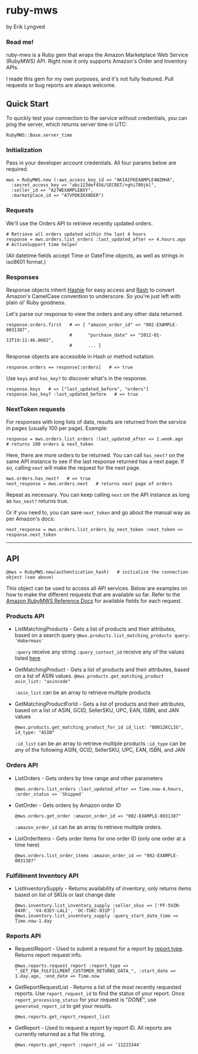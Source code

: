 ruby-mws
========

by Erik Lyngved

### Read me!

ruby-mws is a Ruby gem that wraps the Amazon Marketplace Web Service (RubyMWS) API. Right now it only supports Amazon's Order and Inventory APIs.

I made this gem for my own purposes, and it's not fully featured. Pull requests or bug reports are always welcome.

Quick Start
-----------

To quickly test your connection to the service without credentials, you can ping the server, which returns server time in UTC:

    RubyMWS::Base.server_time

### Initialization

Pass in your developer account credentials. All four params below are required.

    mws = RubyMWS.new (:aws_access_key_id => "AKIAIFKEXAMPLE4WZHHA",
      :secret_access_key => "abc123def456/SECRET/+ghi789jkl",
      :seller_id => "A27WEXAMPLEBXY",
      :marketplace_id => "ATVPDKIKX0DER")

### Requests

We'll use the Orders API to retrieve recently updated orders.

    # Retrieve all orders updated within the last 4 hours
    response = mws.orders.list_orders :last_updated_after => 4.hours.ago   # ActiveSupport time helper

(All datetime fields accept Time or DateTime objects, as well as strings in iso8601 format.)

### Responses

Response objects inherit [Hashie](http://github.com/intridea/hashie) for easy access and [Rash](http://github.com/tcocca/rash) to convert Amazon's CamelCase convention to underscore. So you're just left with plain ol' Ruby goodness.

Let's parse our response to view the orders and any other data returned.

    response.orders.first   # => { "amazon_order_id" => "002-EXAMPLE-0031387",
                            #      "purchase_date" => "2012-01-13T19:11:46.000Z",
                            #      ... }

Response objects are accessible in Hash or method notation.

    response.orders == response[:orders]   # => true

Use `keys` and `has_key?` to discover what's in the response.

    response.keys   # => ["last_updated_before", "orders"]
    response.has_key? :last_updated_before   # => true

### NextToken requests

For responses with long lists of data, results are returned from the service in pages (usually 100 per page). Example:

    response = mws.orders.list_orders :last_updated_after => 1.week.ago   # returns 100 orders & next_token

Here, there are more orders to be returned. You can call `has_next?` on the same API instance to see if the last response returned has a next page. If so, calling `next` will make the request for the next page.

    mws.orders.has_next?   # => true
    next_response = mws.orders.next   # returns next page of orders

Repeat as necessary. You can keep calling `next` on the API instance as long as `has_next?` returns true.

Or if you need to, you can save `next_token` and go about the manual way as per Amazon's docs:

    next_response = mws.orders.list_orders_by_next_token :next_token => response.next_token

***

API
---

    @mws = RubyMWS.new(authentication_hash)   # initialize the connection object (see above)

This object can be used to access all API services. Below are examples on how to make the different requests that are available so far. Refer to the [Amazon RubyMWS Reference Docs](https://developer.amazonservices.com/) for available fields for each request.

### Products API

* ListMatchingProducts - Gets a list of products and their attributes, based on a search query
    `@mws.products.list_matching_products query: 'Habermaas'`

    `:query` receive any string
    `:query_context_id` receive any of the values listed [here](http://docs.developer.amazonservices.com/en_US/products/Products_QueryContextIDs.html)


* GetMatchingProduct - Gets a list of products and their attributes, based on a list of ASIN values.
    `@mws.products.get_matching_product asin_list: "asincode"`

    `:asin_list` can be an array to retrieve multiple products


* GetMatchingProductForId - Gets a list of products and their attributes, based on a list of ASIN, GCID, SellerSKU, UPC, EAN, ISBN, and JAN values

    `@mws.products.get_matching_product_for_id id_list: "B0012KCLIG", id_type: "ASIN"`

    `:id_list` can be an array to retrieve multiple products
    `:id_type` can be any of the following ASIN, GCID, SellerSKU, UPC, EAN, ISBN, and JAN

### Orders API

* ListOrders - Gets orders by time range and other parameters

    `@mws.orders.list_orders :last_updated_after => Time.now-4.hours, :order_status => 'Shipped'`

* GetOrder - Gets orders by Amazon order ID

    `@mws.orders.get_order :amazon_order_id => "002-EXAMPLE-0031387"`

    `:amazon_order_id` can be an array to retrieve multiple orders.

* ListOrderItems - Gets order items for one order ID (only one order at a time here)

    `@mws.orders.list_order_items :amazon_order_id => "002-EXAMPLE-0031387"`

### Fulfillment Inventory API

* ListInventorySupply - Returns availability of inventory, only returns items based on list of SKUs or last change date

    `@mws.inventory.list_inventory_supply :seller_skus => ['PF-5VZN-04XR', 'V4-03EY-LAL1', 'OC-TUKC-031P']`
    `@mws.inventory.list_inventory_supply :query_start_date_time => Time.now-1.day`

### Reports API

* RequestReport - Used to submit a request for a report by [report type](http://docs.developer.amazonservices.com/en_US/reports/Reports_ReportType.html). Returns report request info.

    `@mws.reports.request_report :report_type => "_GET_FBA_FULFILLMENT_CUSTOMER_RETURNS_DATA_", :start_date => 1.day.ago, :end_date => Time.now`

* GetReportRequestList - Returns a list of the most recently requested reports. Use `report_request_id` to find the status of your report. Once `report_processing_status` for your request is "_DONE_", use `generated_report_id` to get your results.

    `@mws.reports.get_report_request_list`

* GetReport - Used to request a report by report ID. All reports are currently returned as a flat file string.

    `@mws.reports.get_report :report_id => '11223344'`